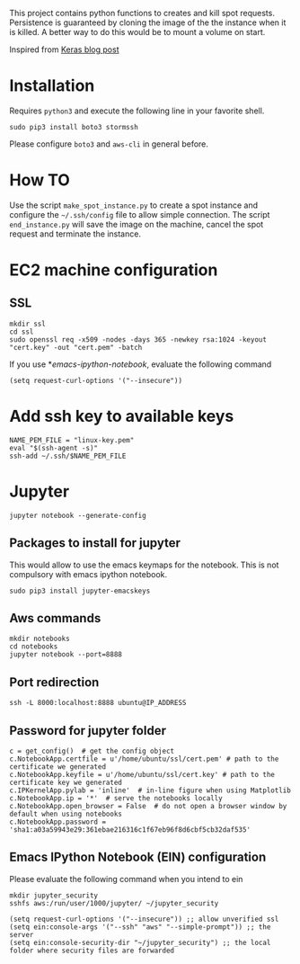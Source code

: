 
This project contains python functions to creates and kill spot
requests. Persistence is guaranteed by cloning the image of the the instance
when it is killed. A better way to do this would be to mount a volume on start.

Inspired from
[Keras blog post](https://blog.keras.io/running-jupyter-notebooks-on-gpu-on-aws-a-starter-guide.html)

# Installation 

Requires `python3` and execute the following line in your favorite shell.

```{sh}
sudo pip3 install boto3 stormssh
```

Please configure `boto3` and `aws-cli` in general before.

# How TO

Use the script `make_spot_instance.py` to create a spot instance and configure
the `~/.ssh/config` file to allow simple connection. The script
`end_instance.py` will save the image on the machine, cancel the spot request
and terminate the instance.

# EC2 machine configuration

## SSL

```{sh}
mkdir ssl
cd ssl
sudo openssl req -x509 -nodes -days 365 -newkey rsa:1024 -keyout "cert.key" -out "cert.pem" -batch
```

If you use **emacs-ipython-notebook*, evaluate the following command

```{lisp}
(setq request-curl-options '("--insecure"))
```

# Add ssh key to available keys

```{sh}
NAME_PEM_FILE = "linux-key.pem"
eval "$(ssh-agent -s)"
ssh-add ~/.ssh/$NAME_PEM_FILE
```

# Jupyter

```{sh}
jupyter notebook --generate-config
```

## Packages to install for jupyter

This would allow to use the emacs keymaps for the notebook. This is not
compulsory with emacs ipython notebook.

```{sh}
sudo pip3 install jupyter-emacskeys
```

## Aws commands

```{sh}
mkdir notebooks
cd notebooks
jupyter notebook --port=8888
```

## Port redirection

```{sh}
ssh -L 8000:localhost:8888 ubuntu@IP_ADDRESS
```

## Password for jupyter folder

```{python}
c = get_config()  # get the config object
c.NotebookApp.certfile = u'/home/ubuntu/ssl/cert.pem' # path to the certificate we generated
c.NotebookApp.keyfile = u'/home/ubuntu/ssl/cert.key' # path to the certificate key we generated
c.IPKernelApp.pylab = 'inline'  # in-line figure when using Matplotlib
c.NotebookApp.ip = '*'  # serve the notebooks locally
c.NotebookApp.open_browser = False  # do not open a browser window by default when using notebooks
c.NotebookApp.password = 'sha1:a03a59943e29:361ebae216316c1f67eb96f8d6cbf5cb32daf535'
```

## Emacs IPython Notebook (EIN) configuration

Please evaluate the following command when you intend to ein

```{sh}
mkdir jupyter_security
sshfs aws:/run/user/1000/jupyter/ ~/jupyter_security
```

```{lisp}
(setq request-curl-options '("--insecure")) ;; allow unverified ssl
(setq ein:console-args '("--ssh" "aws" "--simple-prompt")) ;; the server
(setq ein:console-security-dir "~/jupyter_security") ;; the local folder where security files are forwarded
```


